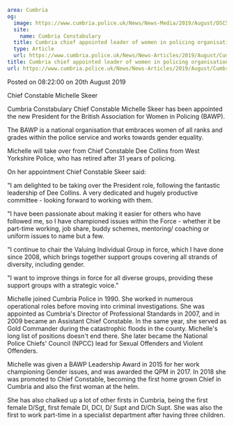 ```yaml
area: Cumbria
og:
  image: https://www.cumbria.police.uk/News/News-Media/2019/August/DSC5543-Chiefs-photojpg.jpg
  site:
    name: Cumbria Constabulary
  title: Cumbria chief appointed leader of women in policing organisation
  type: Article
  url: https://www.cumbria.police.uk/News/News-Articles/2019/August/Cumbria-chief-appointed-leader-of-women-in-policing-organisation.aspx
title: Cumbria chief appointed leader of women in policing organisation
url: https://www.cumbria.police.uk/News/News-Articles/2019/August/Cumbria-chief-appointed-leader-of-women-in-policing-organisation.aspx
```

Posted on 08:22:00 on 20th August 2019

Chief Constable Michelle Skeer

Cumbria Constabulary Chief Constable Michelle Skeer has been appointed the new President for the British Association for Women in Policing (BAWP).

The BAWP is a national organisation that embraces women of all ranks and grades within the police service and works towards gender equality.

Michelle will take over from Chief Constable Dee Collins from West Yorkshire Police, who has retired after 31 years of policing.

On her appointment Chief Constable Skeer said:

"I am delighted to be taking over the President role, following the fantastic leadership of Dee Collins. A very dedicated and hugely productive committee - looking forward to working with them.

"I have been passionate about making it easier for others who have followed me, so I have championed issues within the Force - whether it be part-time working, job share, buddy schemes, mentoring/ coaching or uniform issues to name but a few.

"I continue to chair the Valuing Individual Group in force, which I have done since 2008, which brings together support groups covering all strands of diversity, including gender.

"I want to improve things in force for all diverse groups, providing these support groups with a strategic voice."

Michelle joined Cumbria Police in 1990. She worked in numerous operational roles before moving into criminal investigations. She was appointed as Cumbria's Director of Professional Standards in 2007, and in 2009 became an Assistant Chief Constable. In the same year, she served as Gold Commander during the catastrophic floods in the county. Michelle's long list of positions doesn't end there. She later became the National Police Chiefs' Council (NPCC) lead for Sexual Offenders and Violent Offenders.

Michelle was given a BAWP Leadership Award in 2015 for her work championing Gender issues, and was awarded the QPM in 2017. In 2018 she was promoted to Chief Constable, becoming the first home grown Chief in Cumbria and also the first woman at the helm.

She has also chalked up a lot of other firsts in Cumbria, being the first female D/Sgt, first female DI, DCI, D/ Supt and D/Ch Supt. She was also the first to work part-time in a specialist department after having three children.
